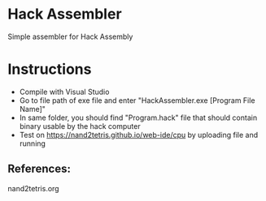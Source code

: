 # Hack Assembler
Simple assembler for Hack Assembly

# Instructions
- Compile with Visual Studio
- Go to file path of exe file and enter "HackAssembler.exe [Program File Name]"
- In same folder, you should find "Program.hack" file that should contain binary usable by the hack computer
- Test on https://nand2tetris.github.io/web-ide/cpu by uploading file and running

## References:
nand2tetris.org
